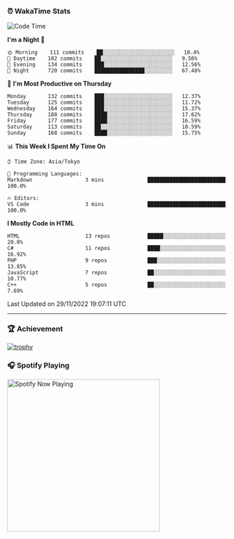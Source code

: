 ### ⏰ WakaTime Stats


<!--START_SECTION:waka-->
![Code Time](http://img.shields.io/badge/Code%20Time-498%20hrs%2017%20mins-blue)

**I'm a Night 🦉** 

```text
🌞 Morning    111 commits    ██░░░░░░░░░░░░░░░░░░░░░░░   10.4% 
🌆 Daytime    102 commits    ██░░░░░░░░░░░░░░░░░░░░░░░   9.56% 
🌃 Evening    134 commits    ███░░░░░░░░░░░░░░░░░░░░░░   12.56% 
🌙 Night      720 commits    ████████████████░░░░░░░░░   67.48%

```
📅 **I'm Most Productive on Thursday** 

```text
Monday       132 commits    ███░░░░░░░░░░░░░░░░░░░░░░   12.37% 
Tuesday      125 commits    ███░░░░░░░░░░░░░░░░░░░░░░   11.72% 
Wednesday    164 commits    ███░░░░░░░░░░░░░░░░░░░░░░   15.37% 
Thursday     188 commits    ████░░░░░░░░░░░░░░░░░░░░░   17.62% 
Friday       177 commits    ████░░░░░░░░░░░░░░░░░░░░░   16.59% 
Saturday     113 commits    ██░░░░░░░░░░░░░░░░░░░░░░░   10.59% 
Sunday       168 commits    ████░░░░░░░░░░░░░░░░░░░░░   15.75%

```


📊 **This Week I Spent My Time On** 

```text
⌚︎ Time Zone: Asia/Tokyo

💬 Programming Languages: 
Markdown                 3 mins              █████████████████████████   100.0%

🔥 Editors: 
VS Code                  3 mins              █████████████████████████   100.0%

```

**I Mostly Code in HTML** 

```text
HTML                     13 repos            █████░░░░░░░░░░░░░░░░░░░░   20.0% 
C#                       11 repos            ████░░░░░░░░░░░░░░░░░░░░░   16.92% 
PHP                      9 repos             ███░░░░░░░░░░░░░░░░░░░░░░   13.85% 
JavaScript               7 repos             ██░░░░░░░░░░░░░░░░░░░░░░░   10.77% 
C++                      5 repos             ██░░░░░░░░░░░░░░░░░░░░░░░   7.69%

```



 Last Updated on 29/11/2022 19:07:11 UTC
<!--END_SECTION:waka-->

---

### 🏆 Achievement

[![trophy](https://github-profile-trophy.vercel.app/?username=Slime-hatena&theme=flat&no-bg=true&no-frame=true&column=8)](https://github.com/ryo-ma/github-profile-trophy)

### 🎧 Spotify Playing

[<img src="https://spotify-now-playing-slime-hatena.vercel.app/api/spotify-playing" alt="Spotify Now Playing" width="350" />](https://open.spotify.com/user/slime_hatena)

<!--
**Slime-hatena/Slime-hatena** is a ✨ _special_ ✨ repository because its `README.md` (this file) appears on your GitHub profile.

Here are some ideas to get you started:

- 🔭 I’m currently working on ...
- 🌱 I’m currently learning ...
- 👯 I’m looking to collaborate on ...
- 🤔 I’m looking for help with ...
- 💬 Ask me about ...
- 📫 How to reach me: ...
- 😄 Pronouns: ...
- ⚡ Fun fact: ...
-->
